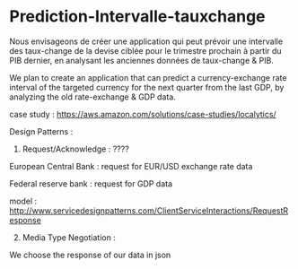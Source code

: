 # Prediction-Intervalle-tauxchange


Nous envisageons de créer une application qui peut prévoir une intervalle des taux-change de la devise ciblée pour le trimestre prochain à partir du PIB dernier, en analysant les anciennes données de taux-change & PIB.


We plan to create an application that can predict a currency-exchange rate interval of the targeted currency for the next quarter from the last GDP, by analyzing the old rate-exchange & GDP data.



case study :
https://aws.amazon.com/solutions/case-studies/localytics/




Design Patterns :

1. Request/Acknowledge : ????

European Central Bank : request for EUR/USD exchange rate data

Federal reserve bank : request for GDP data

model : http://www.servicedesignpatterns.com/ClientServiceInteractions/RequestResponse

2. Media Type Negotiation :

We choose the response of our data in json
